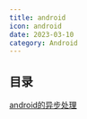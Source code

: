 ```yaml
---
title: android
icon: android
date: 2023-03-10
category: Android
---
```


## 目录

[android的异步处理](async.md)
